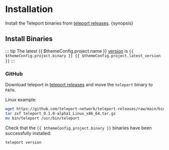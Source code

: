 <!--
order: 1
-->

# Installation

Install the Teleport binaries from [teleport releases](https://github.com/teleport-network/teleport-releases). {synopsis}

## Install Binaries

::: tip
The latest {{ $themeConfig.project.name }} [version](https://github.com/teleport-network/teleport-releases/tree/main/binary) is `{{ $themeConfig.project.binary }} {{ $themeConfig.project.latest_version }}`
:::

### GitHub

Download teleport in [teleport releases](https://github.com/teleport-network/teleport-releases/tree/main/binary/v0.1.0) and move the `teleport` binary to `PATH`.

Linux example:

```bash
wget https://github.com/teleport-network/teleport-releases/raw/main/binary/v0.1.0/teleport_0.1.0-alpha1_Linux_x86_64.tar.gz
tar zxf teleport_0.1.0-alpha1_Linux_x86_64.tar.gz
mv bin/teleport /usr/bin/teleport
```

Check that the `{{ $themeConfig.project.binary }}` binaries have been successfully installed:

```bash
teleport version
```